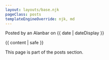```yaml
---
layout: layouts/base.njk
pageClass: posts
templateEngineOverride: njk, md
---
```


<p class="date">
  Posted by an Alanbar on <time datetime="{{ date }}">{{ date | dateDisplay }}</time>
</p>
<main>
  {{ content | safe }}
  <div class="footnote">
    <p>
      This page is part of the posts section.
    </p>
  </div>
</main>
